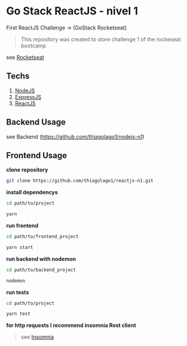 # Go Stack ReactJS - nivel 1

First ReactJS Challenge -> (GoStack Rocketseat)

> This repository was created to store challenge 1 of the rockeseat bootcamp

see [Rocketseat](https://rocketseat.com.br/)

## Techs

1. [NodeJS](https://nodejs.org/en/)
2. [ExpressJS](https://expressjs.com/pt-br/)
3. [ReactJS](https://reactjs.org/)

## Backend Usage

see Backend (https://github.com/thiagolago1/nodejs-n1)

## Frontend Usage

**clone repository**

```bash
git clone https://github.com/thiagolago1/reactjs-n1.git
```

**install dependencys**

```bash
cd path/to/project

yarn
```

**run frontend**

```bash
cd path/to/frontend_project

yarn start
```

**run backend with nodemon**

```bash
cd path/to/backend_project

nodemon
```

**run tests**
```bash
cd path/to/project

yarn test
```

**for http requests I recommend insomnia Rest client**

> see [Insomnia](https://insomnia.rest/download/)


